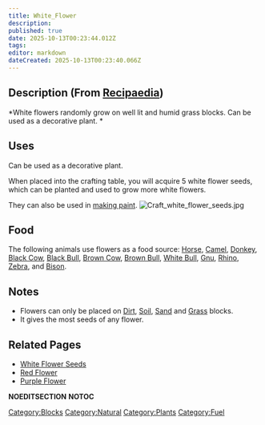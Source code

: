 ```yaml
---
title: White_Flower
description: 
published: true
date: 2025-10-13T00:23:44.012Z
tags: 
editor: markdown
dateCreated: 2025-10-13T00:23:40.066Z
---
```


## Description (From [Recipaedia](Recipaedia "wikilink"))

*White flowers randomly grow on well lit and humid grass blocks. Can be
used as a decorative plant. *

## Uses

Can be used as a decorative plant.

When placed into the crafting table, you will acquire 5 white flower
seeds, which can be planted and used to grow more white flowers.

They can also be used in [making paint](Painting "wikilink").
![Craft_white_flower_seeds.jpg](Craft_white_flower_seeds.jpg
"Craft_white_flower_seeds.jpg")

## Food

The following animals use flowers as a food source:
[Horse](Horse "wikilink"), [Camel](Camel "wikilink"),
[Donkey](Donkey "wikilink"), [Black Cow](Black_Cow "wikilink"), [Black
Bull](Black_Bull "wikilink"), [Brown Cow](Brown_Cow "wikilink"), [Brown
Bull](Brown_Bull "wikilink"), [White Bull](White_Bull "wikilink"),
[Gnu](Gnu "wikilink"), [Rhino](Rhino "wikilink"),
[Zebra](Zebra "wikilink"), and [Bison](Bison "wikilink"). 

## Notes

  - Flowers can only be placed on [Dirt](Dirt "wikilink"),
    [Soil](Soil "wikilink"), [Sand](Sand "wikilink") and
    [Grass](Grass "wikilink") blocks.
  - It gives the most seeds of any flower.

## Related Pages

  - [White Flower Seeds](White_Flower_Seeds "wikilink")
  - [Red Flower](Red_Flower "wikilink")
  - [Purple Flower](Purple_Flower "wikilink")

__NOEDITSECTION__ __NOTOC__

[Category:Blocks](Category:Blocks "wikilink")
[Category:Natural](Category:Natural "wikilink")
[Category:Plants](Category:Plants "wikilink")
[Category:Fuel](Category:Fuel "wikilink")